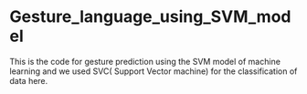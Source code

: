 # Gesture_language_using_SVM_model
This is the code for gesture prediction using the SVM model of machine learning and we used SVC( Support Vector machine) for the classification of data here.
